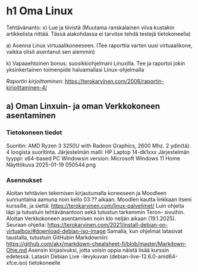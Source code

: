 # h1 Oma Linux

Tehtävänanto: x) Lue ja tiivistä (Muutama ranskalainen viiva kustakin artikkelista riittää. Tässä alakohdassa ei tarvitse tehdä testejä tietokoneella)

a) Asenna Linux virtuaalikoneeseen. (Tee raporttia varten uusi virtuaalikone, vaikka olisit asentanut sen aiemmin)

k) Vapaaehtoinen bonus: suosikkiohjelmani Linuxilla. Tee ja raportoi jokin yksinkertainen toimenpide haluamallasi Linux-ohjelmalla

*Raportin kirjoittaminen*: https://terokarvinen.com/2006/raportin-kirjoittaminen-4/ 

## a) Oman Linxuin- ja oman Verkkokoneen asentaminen
### Tietokoneen tiedot
Suoritin: AMD Ryzen 3 3250U with Radeon Graphics, 2600 Mhz. 2 ydin(tä). 4 loogista suoritinta.
Järjestelmän malli: HP Laptop  14-dk1xxx
Järjestelmän tyyppi: x64-based PC
Windowsin version: Microsoft Windows 11 Home
Näyttökuva 2025-01-19 050544.png



### Asennukset

Aloitan tehtävien tekemisen kirjautumalla koneeseen ja Moodleen sunnuntaina aamuna noin kello 03:?? aikaan. Moodlen kautta linkkaan itseni kurssille, ja sieltä: https://terokarvinen.com/linux-palvelimet/
Luin ohjeita läpi ja tutustuin tehtävänantoon sekä tutustun tarkemmin Teron- sivuihin.
Aloitan Verkkokoneen asentamisen noin klo neljän aikaan (19.1.2025). 
Seuraan ohjeita: https://terokarvinen.com/2021/install-debian-on-virtualbox/#download-debian-iso-image
Samalla, kun ohjelmat latasivat taustalla, tutustuin GitHubin Markdowniin: https://github.com/akx/markdown-cheatsheet-fi/blob/master/Markdown-Ohje.md
Asensin kirjasivuksi, jotta voisin oppia näistä lisää kurssin edetessä. 
Latasin Debian Live -levykuvan (debian-live-12.6.0-amd64-xfce.iso) tietokoneelle





